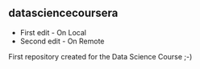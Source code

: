 ## datasciencecoursera

* First edit - On Local
* Second edit - On Remote

First repository created for the Data Science Course ;-)
